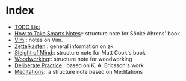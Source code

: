 # Index

- [TODO List](todo.md)
- [How to Take Smarts Notes](202012111940.md):: structure note for Sönke Ahrens' book
- [Vim](202012121047.md):: notes on Vim.
- [Zettelkasten](202012141801.md):: general information on zk
- [Sleight of Mind](202012271118.md):: structure note for Matt Cook's book
- [Woodworking](202012272128.md):: structure note for woodworking
- [Deliberate Practice](202101101242.md):: based on K. A. Ericsson's work
- [Meditations](202101131017.md):: a structure note based on Meditations
